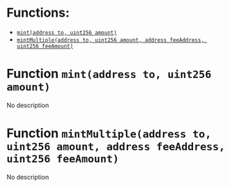 


# Functions:
- [`mint(address to, uint256 amount)`](#IERC20Mintable-mint-address-uint256-)
- [`mintMultiple(address to, uint256 amount, address feeAddress, uint256 feeAmount)`](#IERC20Mintable-mintMultiple-address-uint256-address-uint256-)


# <a id="IERC20Mintable-mint-address-uint256-"></a> Function `mint(address to, uint256 amount)`
No description
# <a id="IERC20Mintable-mintMultiple-address-uint256-address-uint256-"></a> Function `mintMultiple(address to, uint256 amount, address feeAddress, uint256 feeAmount)`
No description

